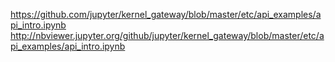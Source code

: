 https://github.com/jupyter/kernel_gateway/blob/master/etc/api_examples/api_intro.ipynb
http://nbviewer.jupyter.org/github/jupyter/kernel_gateway/blob/master/etc/api_examples/api_intro.ipynb

